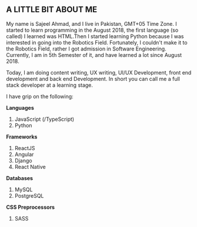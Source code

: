 ## A LITTLE BIT ABOUT ME
My name is Sajeel Ahmad, and I live in Pakistan, GMT+05 Time Zone. I started to learn programming in the August 2018, the first language (so called) I learned was HTML.Then I started learning Python because I was interested in going into the Robotics Field. Fortunately, I couldn't make it to the Robotics Field, rather I got admission in Software Engineering. Currently, I am in 5th Semester of it, and have learned a lot since August 2018. 

Today, I am doing content writing, UX writing, UI/UX Development, front end development and back end Development. In short you can call me a full stack developer at a learning stage. 

I have grip on the following:

**Languages**
1. JavaScript (/TypeScript)
2. Python

**Frameworks**
1. ReactJS
2. Angular
3. Django
4. React Native

**Databases**
1. MySQL
2. PostgreSQL

**CSS Preprocessors**
1. SASS
